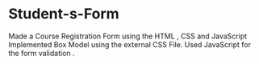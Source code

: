 # Student-s-Form
Made a Course Registration Form using the HTML , CSS and JavaScript
Implemented Box Model using the external CSS File.
Used JavaScript for the form validation .
